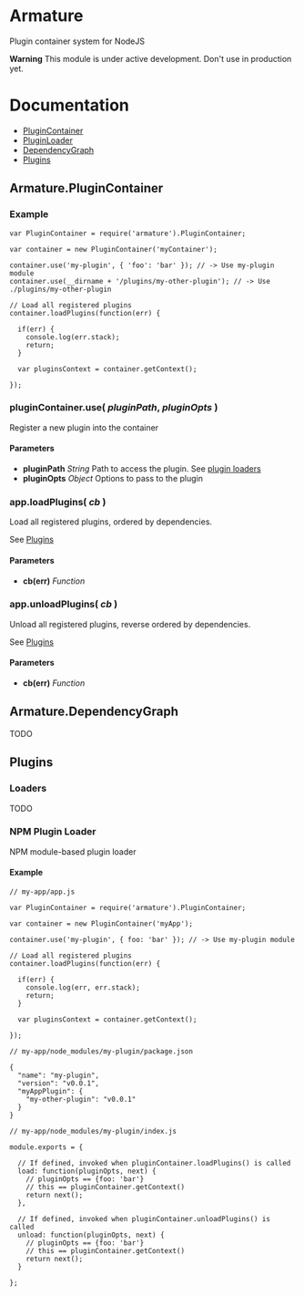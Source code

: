 # Armature

Plugin container system for NodeJS

**Warning** This module is under active development. Don't use in production yet.

# Documentation

- [PluginContainer](#armatureplugincontainer)
- [PluginLoader](#armaturepluginloader)
- [DependencyGraph](#armaturedependencygraph)
- [Plugins](#plugins)

## Armature.PluginContainer

### Example ###
```
var PluginContainer = require('armature').PluginContainer;

var container = new PluginContainer('myContainer');

container.use('my-plugin', { 'foo': 'bar' }); // -> Use my-plugin module
container.use(__dirname + '/plugins/my-other-plugin'); // -> Use ./plugins/my-other-plugin

// Load all registered plugins
container.loadPlugins(function(err) {

  if(err) {
    console.log(err.stack);
    return;
  }

  var pluginsContext = container.getContext();

});

```

### pluginContainer.use( _pluginPath_, _pluginOpts_ )

Register a new plugin into the container

#### Parameters

- **pluginPath**  _String_  Path to access the plugin. See [plugin loaders](#armaturepluginloader)
- **pluginOpts**  _Object_  Options to pass to the plugin

### app.loadPlugins( _cb_ )

Load all registered plugins, ordered by dependencies.

See [Plugins](#plugins)

#### Parameters

- **cb(err)**  _Function_

### app.unloadPlugins( _cb_ )

Unload all registered plugins, reverse ordered by dependencies.

See [Plugins](#plugins)

#### Parameters

- **cb(err)**  _Function_

## Armature.DependencyGraph

TODO

## Plugins

### Loaders

TODO

### NPM Plugin Loader

NPM module-based plugin loader

#### Example

```
// my-app/app.js

var PluginContainer = require('armature').PluginContainer;

var container = new PluginContainer('myApp');

container.use('my-plugin', { foo: 'bar' }); // -> Use my-plugin module

// Load all registered plugins
container.loadPlugins(function(err) {

  if(err) {
    console.log(err, err.stack);
    return;
  }

  var pluginsContext = container.getContext();

});

```

```
// my-app/node_modules/my-plugin/package.json

{
  "name": "my-plugin",
  "version": "v0.0.1",
  "myAppPlugin": {
    "my-other-plugin": "v0.0.1"
  }
}

```

```
// my-app/node_modules/my-plugin/index.js

module.exports = {

  // If defined, invoked when pluginContainer.loadPlugins() is called
  load: function(pluginOpts, next) {
    // pluginOpts == {foo: 'bar'}
    // this == pluginContainer.getContext()
    return next();
  },

  // If defined, invoked when pluginContainer.unloadPlugins() is called
  unload: function(pluginOpts, next) {
    // pluginOpts == {foo: 'bar'}
    // this == pluginContainer.getContext()
    return next();
  }

};

```
